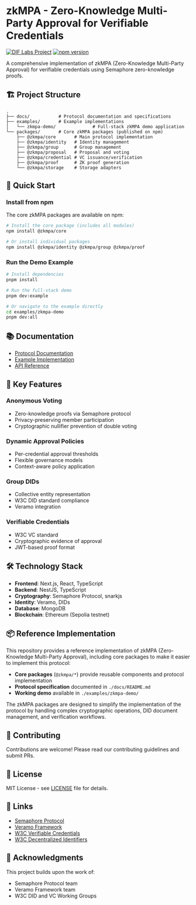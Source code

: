 # zkMPA - Zero-Knowledge Multi-Party Approval for Verifiable Credentials
[![DIF Labs Project](https://img.shields.io/badge/DIF_Labs_Project-v1-black?style=for-the-badge&labelColor=%23000000&color=%2300ff00)](https://github.com/decentralized-identity/labs/blob/main/proposals/beta-cohort-2-2025/anon-multi-sig-vc/anon_multi_sig_vc_proposal.md)
[![npm version](https://img.shields.io/npm/v/@zkmpa/core?style=for-the-badge)](https://www.npmjs.com/package/@zkmpa/core)

A comprehensive implementation of zkMPA (Zero-Knowledge Multi-Party Approval) for verifiable credentials using Semaphore zero-knowledge proofs.

## 🏗️ Project Structure

```
.
├── docs/           # Protocol documentation and specifications
├── examples/       # Example implementations
│   └── zkmpa-demo/              # Full-stack zkMPA demo application
└── packages/       # Core zkMPA packages (published on npm)
    ├── @zkmpa/core       # Main protocol implementation
    ├── @zkmpa/identity   # Identity management
    ├── @zkmpa/group      # Group management
    ├── @zkmpa/proposal   # Proposal and voting
    ├── @zkmpa/credential # VC issuance/verification
    ├── @zkmpa/proof      # ZK proof generation
    └── @zkmpa/storage    # Storage adapters
```

## 🚀 Quick Start

### Install from npm

The core zkMPA packages are available on npm:

```bash
# Install the core package (includes all modules)
npm install @zkmpa/core

# Or install individual packages
npm install @zkmpa/identity @zkmpa/group @zkmpa/proof
```

### Run the Demo Example

```bash
# Install dependencies
pnpm install

# Run the full-stack demo
pnpm dev:example

# Or navigate to the example directly
cd examples/zkmpa-demo
pnpm dev:all
```

## 📚 Documentation

- [Protocol Documentation](./docs/README.md)
- [Example Implementation](./examples/zkmpa-demo/README.md)
- [API Reference](./docs/api-reference.md)

## 🔑 Key Features

### Anonymous Voting
- Zero-knowledge proofs via Semaphore protocol
- Privacy-preserving member participation
- Cryptographic nullifier prevention of double voting

### Dynamic Approval Policies
- Per-credential approval thresholds
- Flexible governance models
- Context-aware policy application

### Group DIDs
- Collective entity representation
- W3C DID standard compliance
- Veramo integration

### Verifiable Credentials
- W3C VC standard
- Cryptographic evidence of approval
- JWT-based proof format

## 🛠️ Technology Stack

- **Frontend**: Next.js, React, TypeScript
- **Backend**: NestJS, TypeScript
- **Cryptography**: Semaphore Protocol, snarkjs
- **Identity**: Veramo, DIDs
- **Database**: MongoDB
- **Blockchain**: Ethereum (Sepolia testnet)

## 📦 Reference Implementation

This repository provides a reference implementation of zkMPA (Zero-Knowledge Multi-Party Approval), including core packages to make it easier to implement this protocol:

- **Core packages** (`@zkmpa/*`) provide reusable components and protocol implementation
- **Protocol specification** documented in `./docs/README.md`
- **Working demo** available in `./examples/zkmpa-demo/`

The zkMPA packages are designed to simplify the implementation of the protocol by handling complex cryptographic operations, DID document management, and verification workflows.

## 🤝 Contributing

Contributions are welcome! Please read our contributing guidelines and submit PRs.

## 📄 License

MIT License - see [LICENSE](./LICENSE) file for details.

## 🔗 Links

- [Semaphore Protocol](https://semaphore.appliedzkp.org/)
- [Veramo Framework](https://veramo.io/)
- [W3C Verifiable Credentials](https://www.w3.org/TR/vc-data-model/)
- [W3C Decentralized Identifiers](https://www.w3.org/TR/did-core/)

## 🙏 Acknowledgments

This project builds upon the work of:
- Semaphore Protocol team
- Veramo Framework team
- W3C DID and VC Working Groups
